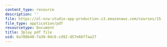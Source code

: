 ```yaml
---
content_type: resource
description: ''
file: https://ol-ocw-studio-app-production.s3.amazonaws.com/courses/15-071-the-analytics-edge-spring-2017/8a708b407a3894c6cd92d57e6bffaa27_vhkBbC9qp1M.pdf
file_type: application/pdf
resourcetype: Document
title: 3play pdf file
uid: 8a708b40-7a38-94c6-cd92-d57e6bffaa27
---
```

